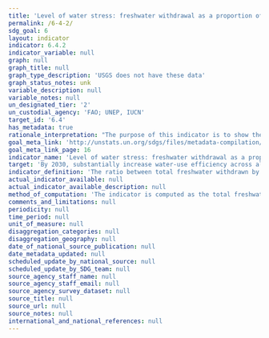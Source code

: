 ```yaml
---
title: 'Level of water stress: freshwater withdrawal as a proportion of available freshwater resources'
permalink: /6-4-2/
sdg_goal: 6
layout: indicator
indicator: 6.4.2
indicator_variable: null
graph: null
graph_title: null
graph_type_description: 'USGS does not have these data'
graph_status_notes: unk
variable_description: null
variable_notes: null
un_designated_tier: '2'
un_custodial_agency: 'FAO; UNEP, IUCN'
target_id: '6.4'
has_metadata: true
rationale_interpretation: "The purpose of this indicator is to show the degree to which water resources are being exploited to meet the country's water demand. It measures a country's pressure on its water resources and therefore the challenge on the sustainability of its water use. It tracks progress in regard to \"withdrawals and supply of freshwater to address water scarcity\", i.e. the environmental component of target 6.4. \nThe indicator shows to what extent water resources are already used, and signals the importance of effective supply and demand management policies. It can also indicate the likelihood of increasing competition and conflict between different water uses and users in a situation of increasing water scarcity. Increased water stress, shown by an increase in the value of the indicator, has potentially negative effects on the sustainability of the natural resources and on economic development. On the other hand, low values of the indicator indicate that water does not represent a particular challenge for economic development and sustainability."
goal_meta_link: 'http://unstats.un.org/sdgs/files/metadata-compilation/Metadata-Goal-6.pdf'
goal_meta_link_page: 16
indicator_name: 'Level of water stress: freshwater withdrawal as a proportion of available freshwater resources'
target: 'By 2030, substantially increase water-use efficiency across all sectors and ensure sustainable withdrawals and supply of freshwater to address water scarcity and substantially reduce the number of people suffering from water scarcity.'
indicator_definition: 'The ratio between total freshwater withdrawn by all major sectors and total renewable freshwater resources, after having taken into account environmental water requirements. Main sectors, as defined by ISIC standards, can include for example agriculture; forestry and fishing; manufacturing; electricity industry; and municipalities. This indicator is also known as water withdrawal intensity. The indicator builds on MDG indicator 7.5 and also accounts for environmental water requirements.This indicator provides an estimate of pressure by all sectors on the country''s renewable freshwater resources. A low level of water stress indicates a situation where the combined withdrawal by all sectors is marginal in relation to the resources, and has therefore little potential impact on the sustainability of the resources or on the potential competition between users. A high level of water stress indicates a situation where the combined withdrawal by all sectors represents a substantial share of the total renewable freshwater resources, with potentially larger impacts on the sustainability of the resources and potential situations of conflicts and competition between users. Total renewable freshwater resources (TRWR) are expressed as the sum of internal and external renewable water resources. The terms "water resources" and "water withdrawal" are understood here as freshwater resources and freshwater withdrawal. Internal renewable water resources are defined as the long-term average annual flow of rivers and recharge of groundwater for a given country generated from endogenous precipitation. External renewable water resources refer to the flows of water entering the country, taking into consideration the quantity of flows reserved to upstream and downstream countries through agreements or treaties (and, where available, the reduction of flow due to upstream withdrawal). Total freshwater withdrawal (TWW) is the volume of freshwater extracted from its source (rivers, lakes, aquifers) for agriculture, industries and municipalities. It is estimated at the country level for the following three main sectors: agriculture, municipalities (including domestic water withdrawal) and industries. Freshwater withdrawal includes primary freshwater (not withdrawn before), secondary freshwater (previously withdrawn and returned to rivers and groundwater) and fossil groundwater. It does not include non-conventional water, i.e. direct use of treated wastewater, direct use of agricultural drainage water and desalinated water. TWW is in general calculated as being the sum of total water withdrawal by sector minus direct use of wastewater, direct use of agricultural drainage water and use of desalinated water. Environmental water requirements (Env.) are established in order to protect the basic environmental services of freshwater ecosystems. Methods of computation of Env. are extremely variable. For the purpose of the SDG indicator, Env. are expressed as a percentage of the available water resources. More details on method of calculation of the above variables can be found at http://www.fao.org/nr/water/aquastat/water_res/index.stm or http://www.fao.org/nr/water/aquastat/data/wrs/readPdf.html?f=AFG-WRS_eng.pdf.'
actual_indicator_available: null
actual_indicator_available_description: null
method_of_computation: 'The indicator is computed as the total freshwater withdrawn (TWW) divided by the difference between the total renewable freshwater resources (TRWR) and the environmental water requirements (Env.), multiplied by 100. All variables are expressed in km3/year (10^9 m3/year).  Stress (%) = ( TWW / TRWR - Env. ) * 100 It is proposed to classify the level of water stress in three main categories (levels): low, high and very high. The thresholds for the indicator could be country specific, to reflect differences in climate and national water management objectives. Alternatively, uniform thresholds could be proposed using existing literature and taking into account environmental water requirements.'
comments_and_limitations: null
periodicity: null
time_period: null
unit_of_measure: null
disaggregation_categories: null
disaggregation_geography: null
date_of_national_source_publication: null
date_metadata_updated: null
scheduled_update_by_national_source: null
scheduled_update_by_SDG_team: null
source_agency_staff_name: null
source_agency_staff_email: null
source_agency_survey_dataset: null
source_title: null
source_url: null
source_notes: null
international_and_national_references: null
---
```

